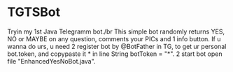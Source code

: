 # TGTSBot
Tryin my 1st Java Telegramm bot./br
This simple bot randomly returns YES, NO or MAYBE on any question, comments your PICs and 1 info button. If u wanna do urs, u need 2 register bot by @BotFather in TG, to get ur personal bot.token, and copypaste it * in line String botToken = "*".
2 start bot open file "EnhancedYesNoBot.java".
